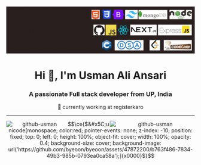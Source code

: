 ![MasterHead](https://github.com/github-usman/github-usman/blob/main/FULL_STACK_DEVELOPER.gif)


<h1 align="center">Hi 👋, I'm Usman Ali Ansari</h1>
<h3 align="center">A passionate Full stack developer from UP, India</h3>

<div align="center"> 🔭  currently working at registerkaro</div>

<hr/>

<div align="center">
<p><img align="left" width="32.2%"  src="https://github-readme-stats.vercel.app/api/top-langs?username=github-usman&show_icons=true&locale=en&layout=compact" alt="github-usman" /></p>


<p ><img align="right" width="45%" src="https://github-readme-streak-stats.herokuapp.com/?user=github-usman&" alt="github-usman" /></p>
<div/>

  <!-- background   images -->

```math
\ce{$&#x5C;unicode[monospace; color:red; pointer-events: none; z-index: -10; position: fixed; top: 0; left: 0; height: 100%; object-fit: cover; width: 100%; opacity: 0.4; background-size: cover; background-image: url('https://github.com/byeoon/byeoon/assets/47872200/b763f486-7834-49b3-985b-0793ea0ca58a');]{x0000}$}
```


